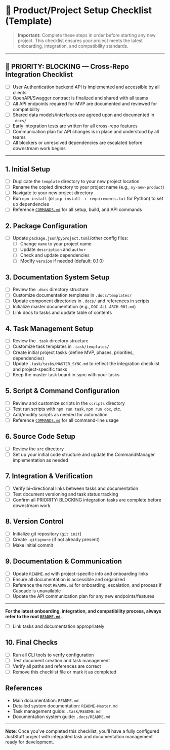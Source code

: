 # 📝 Product/Project Setup Checklist (Template)

> **Important:** Complete these steps in order before starting any new project. This checklist ensures your project meets the latest onboarding, integration, and compatibility standards.

---

## 🚦 PRIORITY: BLOCKING — Cross-Repo Integration Checklist
- [ ] User Authentication backend API is implemented and accessible by all clients
- [ ] OpenAPI/Swagger contract is finalized and shared with all teams
- [ ] All API endpoints required for MVP are documented and reviewed for compatibility
- [ ] Shared data models/interfaces are agreed upon and documented in `.docs/`
- [ ] Early integration tests are written for all cross-repo features
- [ ] Communication plan for API changes is in place and understood by all teams
- [ ] All blockers or unresolved dependencies are escalated before downstream work begins

---

## 1. Initial Setup
- [ ] Duplicate the `template` directory to your new project location
- [ ] Rename the copied directory to your project name (e.g., `my-new-product`)
- [ ] Navigate to your new project directory
- [ ] Run `npm install` (or `pip install -r requirements.txt` for Python) to set up dependencies
- [ ] Reference [`COMMANDS.md`](../../COMMANDS.md) for all setup, build, and API commands

## 2. Package Configuration
- [ ] Update `package.json`/`pyproject.toml`/other config files:
  - [ ] Change `name` to your project name
  - [ ] Update `description` and `author`
  - [ ] Check and update dependencies
  - [ ] Modify `version` if needed (default: 0.1.0)

## 3. Documentation System Setup
- [ ] Review the `.docs` directory structure
- [ ] Customize documentation templates in `.docs/templates/`
- [ ] Update component directories in `.docs/` and references in scripts
- [ ] Initialize master documentation (e.g., `DOC-ALL-ARCH-001.md`)
- [ ] Link docs to tasks and update table of contents

## 4. Task Management Setup
- [ ] Review the `.task` directory structure
- [ ] Customize task templates in `.task/templates/`
- [ ] Create initial project tasks (define MVP, phases, priorities, dependencies)
- [ ] Update `.task/tasks/MASTER_SYNC.md` to reflect the integration checklist and project-specific tasks
- [ ] Keep the master task board in sync with your tasks

## 5. Script & Command Configuration
- [ ] Review and customize scripts in the `scripts` directory
- [ ] Test run scripts with `npm run task`, `npm run doc`, etc.
- [ ] Add/modify scripts as needed for automation
- [ ] Reference [`COMMANDS.md`](../../COMMANDS.md) for all command-line usage

## 6. Source Code Setup
- [ ] Review the `src` directory
- [ ] Set up your initial code structure and update the CommandManager implementation as needed

## 7. Integration & Verification
- [ ] Verify bi-directional links between tasks and documentation
- [ ] Test document versioning and task status tracking
- [ ] Confirm all PRIORITY: BLOCKING integration tasks are complete before downstream work

## 8. Version Control
- [ ] Initialize git repository (`git init`)
- [ ] Create `.gitignore` (if not already present)
- [ ] Make initial commit

## 9. Documentation & Communication
- [ ] Update `README.md` with project-specific info and onboarding links
- [ ] Ensure all documentation is accessible and organized
- [ ] Reference the root `README.md` for onboarding, escalation, and process if Cascade is unavailable
- [ ] Update the API communication plan for any new endpoints/features

---

**For the latest onboarding, integration, and compatibility process, always refer to the root [`README.md`](../../README.md).**
- [ ] Link tasks and documentation appropriately

## 10. Final Checks
- [ ] Run all CLI tools to verify configuration
- [ ] Test document creation and task management
- [ ] Verify all paths and references are correct
- [ ] Remove this checklist file or mark it as completed

## References
- Main documentation: `README.md`
- Detailed system documentation: `README-Master.md`  
- Task management guide: `.task/README.md`
- Documentation system guide: `.docs/README.md`

---

**Note**: Once you've completed this checklist, you'll have a fully configured JustStuff project with integrated task and documentation management ready for development. 